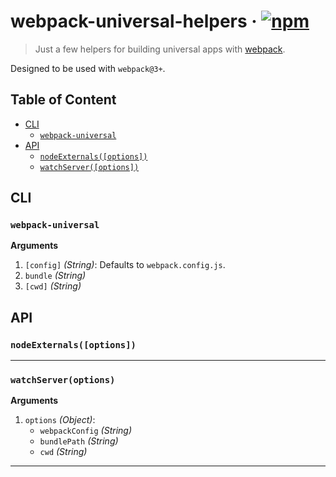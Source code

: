 # webpack-universal-helpers · [![npm](https://img.shields.io/npm/v/webpack-blocks-more.svg)](https://npm.im/webpack-universal-helpers)

> Just a few helpers for building universal apps with [webpack](https://webpack.js.org/).

Designed to be used with `webpack@3+`.

## Table of Content

- [CLI](#cli)
  - [`webpack-universal`](#webpack-universal)
- [API](#api)
  - [`nodeExternals([options])`](#nodeexternals)
  - [`watchServer([options])`](#watchserver)

## CLI

### `webpack-universal`

__Arguments__

1. `[config]` _(String)_: Defaults to `webpack.config.js`.
2. `bundle` _(String)_
3. `[cwd]` _(String)_

## API

### `nodeExternals([options])`

---

### `watchServer(options)`

__Arguments__

1. `options` _(Object)_:
   - `webpackConfig` _(String)_
   - `bundlePath` _(String)_
   - `cwd` _(String)_

---
